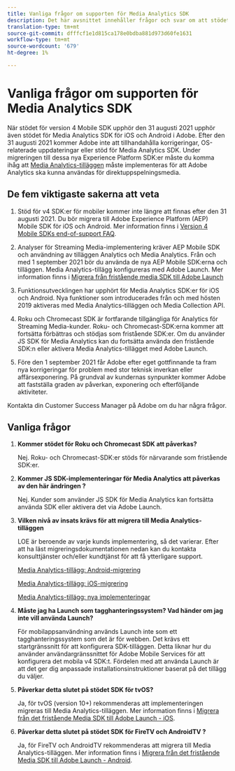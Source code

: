 ```yaml
---
title: Vanliga frågor om supporten för Media Analytics SDK
description: Det här avsnittet innehåller frågor och svar om att stödet för SDK:er för Media Analytics har upphört.
translation-type: tm+mt
source-git-commit: dfffcf1e1d815ca178e0bdba881d973d60fe1631
workflow-type: tm+mt
source-wordcount: '679'
ht-degree: 1%

---
```



# Vanliga frågor om supporten för Media Analytics SDK

När stödet för version 4 Mobile SDK upphör den 31 augusti 2021 upphör även stödet för Media Analytics SDK för iOS och Android i Adobe. Efter den 31 augusti 2021 kommer Adobe inte att tillhandahålla korrigeringar, OS-relaterade uppdateringar eller stöd för Media Analytics SDK.  Under migreringen till dessa nya Experience Platform SDK:er måste du komma ihåg att [Media Analytics-tilläggen](https://aep-sdks.gitbook.io/docs/using-mobile-extensions/adobe-media-analytics) måste implementeras för att Adobe Analytics ska kunna användas för direktuppspelningsmedia.

## De fem viktigaste sakerna att veta

1. Stöd för v4 SDK:er för mobiler kommer inte längre att finnas efter den 31 augusti 2021. Du bör migrera till Adobe Experience Platform (AEP) Mobile SDK för iOS och Android. Mer information finns i [Version 4 Mobile SDKs end-of-support FAQ](https://aep-sdks.gitbook.io/docs/version-4-sdk-end-of-support-faq).

1. Analyser för Streaming Media-implementering kräver AEP Mobile SDK och användning av tilläggen Analytics och Media Analytics. Från och med 1 september 2021 bör du använda de nya AEP Mobile SDK:erna och tilläggen.  Media Analytics-tillägg konfigureras med Adobe Launch.  Mer information finns i [Migrera från fristående media SDK till Adobe Launch](https://docs.adobe.com/content/help/en/media-analytics/using/sdk-implement/sdk-to-launch/sdk-to-launch-migration.html)

1. Funktionsutvecklingen har upphört för Media Analytics SDK:er för iOS och Android.  Nya funktioner som introducerades från och med hösten 2019 aktiveras med Media Analytics-tilläggen och Media Collection API.

1. Roku och Chromecast SDK är fortfarande tillgängliga för Analytics för Streaming Media-kunder. Roku- och Chromecast-SDK:erna kommer att fortsätta förbättras och stödjas som fristående SDK:er.  Om du använder JS SDK för Media Analytics kan du fortsätta använda den fristående SDK:n eller aktivera Media Analytics-tillägget med Adobe Launch.

1. Före den 1 september 2021 får Adobe efter eget gottfinnande ta fram nya korrigeringar för problem med stor teknisk inverkan eller affärsexponering. På grundval av kundernas synpunkter kommer Adobe att fastställa graden av påverkan, exponering och efterföljande aktiviteter.

Kontakta din Customer Success Manager på Adobe om du har några frågor.

## Vanliga frågor

1. **Kommer stödet för Roku och Chromecast SDK att påverkas? &#x200B;**

   Nej.  Roku- och Chromecast-SDK:er stöds för närvarande som fristående SDK:er. &#x200B;
&#x200B;
1. **Kommer JS SDK-implementeringar för Media Analytics att påverkas av den här ändringen &#x200B;?**

   Nej.  Kunder som använder JS SDK för Media Analytics kan fortsätta använda SDK eller aktivera det via Adobe Launch.
&#x200B;
1. **Vilken nivå av insats krävs för att migrera till Media Analytics-tilläggen&#x200B;**

   LOE är beroende av varje kunds implementering, så det varierar.  Efter att ha läst migreringsdokumentationen nedan kan du kontakta konsulttjänster och/eller kundtjänst för att få ytterligare support.

   [Media Analytics-tillägg: Android-migrering](https://docs.adobe.com/content/help/en/media-analytics/using/sdk-implement/sdk-to-launch/sdk-to-launch-migration-platforms/sdk-to-launch-migration-android.html)

   [Media Analytics-tillägg: iOS-migrering](https://docs.adobe.com/content/help/en/media-analytics/using/sdk-implement/sdk-to-launch/sdk-to-launch-migration-platforms/sdk-to-launch-migration-ios.html)

   [Media Analytics-tillägg: nya implementeringar](https://aep-sdks.gitbook.io/docs/using-mobile-extensions/adobe-media-analytics)

1. **Måste jag ha Launch som tagghanteringssystem? Vad händer om jag inte vill använda Launch?**

   För mobilappsanvändning används Launch inte som ett tagghanteringssystem som det är för webben.  Det krävs ett startgränssnitt för att konfigurera SDK-tilläggen. Detta liknar hur du använder användargränssnittet för Adobe Mobile Services för att konfigurera det mobila v4 SDK:t. Fördelen med att använda Launch är att det ger dig anpassade installationsinstruktioner baserat på det tillägg du väljer.

1. **Påverkar detta slutet på stödet SDK för tvOS?**

   Ja, för tvOS (version 10+) rekommenderas att implementeringen migreras till Media Analytics-tilläggen.  Mer information finns i [Migrera från det fristående Media SDK till Adobe Launch - iOS](https://docs.adobe.com/content/help/en/media-analytics/using/sdk-implement/sdk-to-launch/sdk-to-launch-migration-platforms/sdk-to-launch-migration-ios.html).

1. **Påverkar detta slutet på stödet SDK för FireTV och AndroidTV &#x200B;?**

   Ja, för FireTV och AndroidTV rekommenderas att migrera till Media Analytics-tilläggen.  Mer information finns i [Migrera från det fristående Media SDK till Adobe Launch - Android](https://docs.adobe.com/content/help/en/media-analytics/using/sdk-implement/sdk-to-launch/sdk-to-launch-migration-platforms/sdk-to-launch-migration-android.html).
